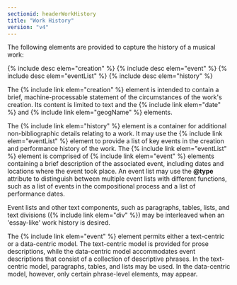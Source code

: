 ```yaml
---
sectionid: headerWorkHistory
title: "Work History"
version: "v4"
---
```


The following elements are provided to capture the history of a musical work:

{% include desc elem="creation" %}
{% include desc elem="event" %}
{% include desc elem="eventList" %}
{% include desc elem="history" %}

The {% include link elem="creation" %} element is intended to contain a brief, machine-processable statement of the circumstances of the work's creation. Its content is limited to text and the {% include link elem="date" %} and {% include link elem="geogName" %} elements.

The {% include link elem="history" %} element is a container for additional non-bibliographic details relating to a work. It may use the {% include link elem="eventList" %} element to provide a list of key events in the creation and performance history of the work. The {% include link elem="eventList" %} element is comprised of {% include link elem="event" %} elements containing a brief description of the associated event, including dates and locations where the event took place. An event list may use the **@type** attribute to distinguish between multiple event lists with different functions, such as a list of events in the compositional process and a list of performance dates.

Event lists and other text components, such as paragraphs, tables, lists, and text divisions ({% include link elem="div" %}) may be interleaved when an 'essay-like' work history is desired.

The {% include link elem="event" %} element permits either a text-centric or a data-centric model. The text-centric model is provided for prose descriptions, while the data-centric model accommodates event descriptions that consist of a collection of descriptive phrases. In the text-centric model, paragraphs, tables, and lists may be used. In the data-centric model, however, only certain phrase-level elements, may appear.
